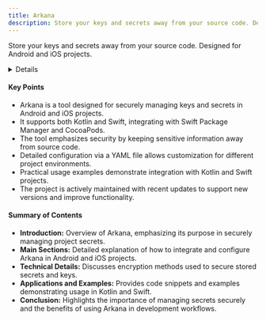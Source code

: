 ```yaml
---
title: Arkana
description: Store your keys and secrets away from your source code. Designed for Android and iOS projects.
---
```


Store your keys and secrets away from your source code. Designed for Android and iOS projects.

<details>
**URL:** https://github.com/rogerluan/arkana

**Authors:** Roger Luan, Hussein Al-Atrash, Jonathan Danthinne, Scott Mackenzie, Orta, Humblerookie, Alobaili, Andestaerfan

**Tags:**  
`ruby`, `android`, `kotlin`, `swift`, `ios`, `dotenv`, `gem`, `encryption`, `secrets`
</details>

#### Key Points
- Arkana is a tool designed for securely managing keys and secrets in Android and iOS projects.
- It supports both Kotlin and Swift, integrating with Swift Package Manager and CocoaPods.
- The tool emphasizes security by keeping sensitive information away from source code.
- Detailed configuration via a YAML file allows customization for different project environments.
- Practical usage examples demonstrate integration with Kotlin and Swift projects.
- The project is actively maintained with recent updates to support new versions and improve functionality.

#### Summary of Contents
- **Introduction:** Overview of Arkana, emphasizing its purpose in securely managing project secrets.
- **Main Sections:** Detailed explanation of how to integrate and configure Arkana in Android and iOS projects.
- **Technical Details:** Discusses encryption methods used to secure stored secrets and keys.
- **Applications and Examples:** Provides code snippets and examples demonstrating usage in Kotlin and Swift.
- **Conclusion:** Highlights the importance of managing secrets securely and the benefits of using Arkana in development workflows.

<LinkCard title="Go to Github Repository" href="https://github.com/rogerluan/arkana" />
